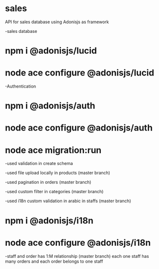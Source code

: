 # sales
API for sales database using Adonisjs as framework 

-sales database
# npm i @adonisjs/lucid
# node ace configure @adonisjs/lucid

-Authentication
# npm i @adonisjs/auth
# node ace configure @adonisjs/auth
# node ace migration:run

-used validation in create schema

-used file upload locally in products (master branch)

-used pagination in orders (master branch)

-used custom filter in categories (master branch)

-used i18n custom validation in arabic in staffs (master branch)
# npm i @adonisjs/i18n
# node ace configure @adonisjs/i18n

-staff and order has 1:M relationship (master branch)
each one staff has many orders and each order belongs to one staff


